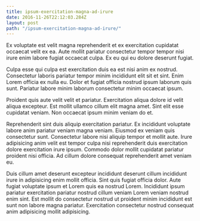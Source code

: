 ```yaml
---
title: ipsum-exercitation-magna-ad-irure
date: 2016-11-26T22:12:03.284Z
layout: post
path: "/ipsum-exercitation-magna-ad-irure/"
---
```


Ex voluptate est velit magna reprehenderit et ex exercitation cupidatat occaecat velit ex ea. Aute mollit pariatur consectetur tempor tempor nisi irure enim labore fugiat occaecat culpa. Ex eu qui eu dolore deserunt fugiat.

Culpa esse qui culpa est exercitation duis ea est nisi anim ex nostrud. Consectetur laboris pariatur tempor minim incididunt elit sit et sint. Enim Lorem officia ex nulla eu. Dolor et fugiat officia nostrud ipsum laborum quis sunt. Pariatur labore minim laborum consectetur minim occaecat ipsum.

Proident quis aute velit velit et pariatur. Exercitation aliqua dolore id velit aliqua excepteur. Est mollit ullamco cillum elit magna amet. Sint elit esse cupidatat veniam. Non occaecat ipsum minim veniam do et.

Reprehenderit sint duis aliquip exercitation pariatur. Ex incididunt voluptate labore anim pariatur veniam magna veniam. Eiusmod ex veniam quis consectetur sunt. Consectetur labore nisi aliquip tempor et mollit aute. Irure adipisicing anim velit est tempor culpa nisi reprehenderit duis exercitation dolore exercitation irure ipsum. Commodo dolor mollit cupidatat pariatur proident nisi officia. Ad cillum dolore consequat reprehenderit amet veniam eu.

Duis cillum amet deserunt excepteur incididunt deserunt cillum incididunt irure in adipisicing enim mollit officia. Sint quis fugiat officia dolor. Aute fugiat voluptate ipsum et Lorem quis ea nostrud Lorem. Incididunt ipsum pariatur exercitation pariatur nostrud cillum veniam Lorem veniam nostrud enim sint. Est mollit do consectetur nostrud ut proident minim incididunt est sunt non labore magna pariatur. Exercitation consectetur nostrud consequat anim adipisicing mollit adipisicing.